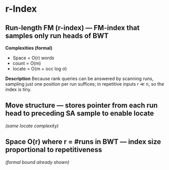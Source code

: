 # r-Index

## Run-length FM (r-index) — FM-index that samples only run heads of BWT

**Complexities (formal)**

* Space = O(r) words
* count = O(m)
* locate = O(m + occ log σ)

**Description**
Because rank queries can be answered by scanning runs, sampling just one position per run suffices; in repetitive inputs r ≪ n, so the index is tiny.

## Move structure — stores pointer from each run head to preceding SA sample to enable locate

*(same locate complexity)*

## Space O(r) where r = #runs in BWT — index size proportional to repetitiveness

*(formal bound already shown)*
